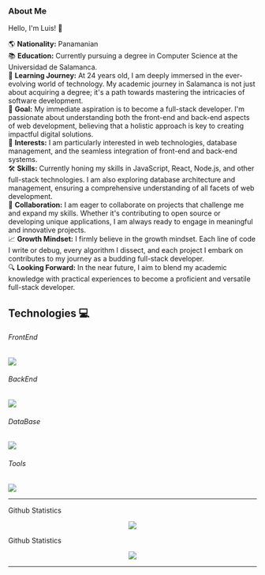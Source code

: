 ### About Me

Hello, I'm Luis! 👋

🌎 **Nationality:** Panamanian  
📚 **Education:** Currently pursuing a degree in Computer Science at the Universidad de Salamanca.  
🌱 **Learning Journey:** At 24 years old, I am deeply immersed in the ever-evolving world of technology. My academic journey in Salamanca is not just about acquiring a degree; it's a path towards mastering the intricacies of software development.  
🎯 **Goal:** My immediate aspiration is to become a full-stack developer. I'm passionate about understanding both the front-end and back-end aspects of web development, believing that a holistic approach is key to creating impactful digital solutions.  
💼 **Interests:** I am particularly interested in web technologies, database management, and the seamless integration of front-end and back-end systems.  
🛠 **Skills:** Currently honing my skills in JavaScript, React, Node.js, and other full-stack technologies. I am also exploring database architecture and management, ensuring a comprehensive understanding of all facets of web development.  
🤝 **Collaboration:** I am eager to collaborate on projects that challenge me and expand my skills. Whether it's contributing to open source or developing unique applications, I am always ready to engage in meaningful and innovative projects.  
📈 **Growth Mindset:** I firmly believe in the growth mindset. Each line of code I write or debug, every algorithm I dissect, and each project I embark on contributes to my journey as a budding full-stack developer.  
🔍 **Looking Forward:** In the near future, I aim to blend my academic knowledge with practical experiences to become a proficient and versatile full-stack developer.

## Technologies 💻
<p align="center">
  <h6>FrontEnd</h6>
  <a href="https://skillicons.dev">
    <img src="https://skillicons.dev/icons?i=react" />
  </a>
</p>
<p align="center">
  <h6>BackEnd</h6>
  <a href="https://skillicons.dev">
    <img src="https://skillicons.dev/icons?i=py" />
  </a>
</p>
<p align="center">
  <h6>DataBase</h6>
  <a href="https://skillicons.dev">
    <img src="https://skillicons.dev/icons?i=mysql" />
  </a>
</p>
<p align="center">
  <h6>Tools</h6>
  <a href="https://skillicons.dev">
    <img src="https://skillicons.dev/icons?i=git,discord" />
  </a>
</p>

<hr>
<detail>
  <summary>Github Statistics</summary>
  <p align="center">
    <img src="https://github-readme-stats.vercel.app/api?username=lgomez15&show_icons=true&theme=dark">
  </p>
</detail>
<detail>
  <summary>Github Statistics</summary>
  <p align="center">
    <img src="https://wakatime.com/share/](https://wakatime.com/share/@018bc494-6fbe-45e3-acf0-9b1495c1e243/ad633720-3a25-431d-99ed-e743ba44aa54.svg)https://wakatime.com/share/@018bc494-6fbe-45e3-acf0-9b1495c1e243/ad633720-3a25-431d-99ed-e743ba44aa54.svg">
  </p>
</detail>
<hr>
<!--START_SECTION:waka-->

<!--END_SECTION:waka-->
